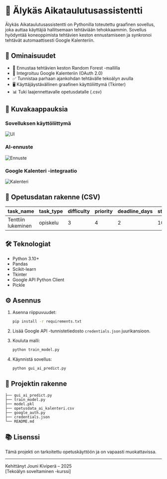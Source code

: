 # 🧠 Älykäs Aikataulutusassistentti

Älykäs Aikataulutusassistentti on Pythonilla toteutettu graafinen sovellus, joka auttaa käyttäjiä hallitsemaan tehtäviään tehokkaammin. Sovellus hyödyntää koneoppimista tehtävien keston ennustamiseen ja synkronoi tehtävät automaattisesti Google Kalenteriin.

## 🚀 Ominaisuudet

- 🧩 Ennustaa tehtävien keston Random Forest -mallilla
- 📅 Integroituu Google Kalenteriin (OAuth 2.0)
- ✅ Tunnistaa parhaan ajankohdan tehtävälle tekoälyn avulla
- 🖥️ Käyttäjäystävällinen graafinen käyttöliittymä (Tkinter)
- 📊 Tuki laajennettavalle opetusdatalle (.csv)

## 📸 Kuvakaappauksia

### Sovelluksen käyttöliittymä
![UI](./screenshots/käyttöliittymä.png)

### AI-ennuste
![Ennuste](./screenshots/ennusteen_näkymä.png)

### Google Kalenteri -integraatio
![Kalenteri](./screenshots/näkymäkalenteriis.png)

## 🧪 Opetusdatan rakenne (CSV)

| task_name          | task_type | difficulty | priority | deadline_days | start_hour | day_of_week | estimated_by_user | duration_minutes |
|--------------------|-----------|------------|----------|----------------|-------------|--------------|-------------------|------------------|
| Tenttiin lukeminen | opiskelu  | 3          | 4        | 2              | 10          | 1            | 60                | 55               |

## 🛠️ Teknologiat

- Python 3.10+
- Pandas
- Scikit-learn
- Tkinter
- Google API Python Client
- Pickle

## ⚙️ Asennus

1. Asenna riippuvuudet:
   ```bash
   pip install -r requirements.txt
   ```

2. Lisää Google API -tunnistetiedosto `credentials.json` juurikansioon.

3. Kouluta malli:
   ```bash
   python train_model.py
   ```

4. Käynnistä sovellus:
   ```bash
   python gui_ai_predict.py
   ```

## 📁 Projektin rakenne

```
├── gui_ai_predict.py
├── train_model.py
├── model.pkl
├── opetusdata_ai_kalenteri.csv
├── google_auth.py
├── credentials.json
└── README.md
```

## 📚 Lisenssi

Tämä projekti on tarkoitettu opetuskäyttöön ja on vapaasti muokattavissa.

---

Kehittänyt Jouni Kiviperä – 2025  
[Tekoälyn soveltaminen -kurssi]
